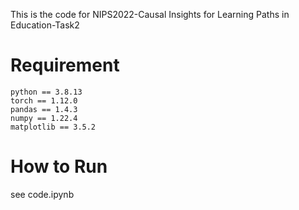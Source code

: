 This is the code for NIPS2022-Causal Insights for Learning Paths in Education-Task2

# Requirement

```
python == 3.8.13
torch == 1.12.0
pandas == 1.4.3
numpy == 1.22.4
matplotlib == 3.5.2
```

# How to Run
see code.ipynb
